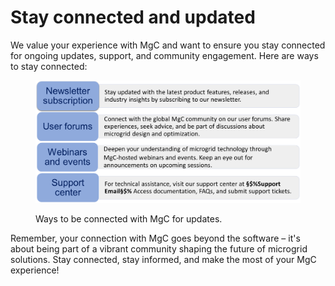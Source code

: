 # Stay connected and updated

We value your experience with MgC and want to ensure you stay connected for ongoing updates, support, and community engagement. Here are ways to stay connected:

<figure><img src="../.gitbook/assets/image.png" alt=""><figcaption><p>Ways to be connected with MgC for updates.</p></figcaption></figure>

Remember, your connection with MgC goes beyond the software – it's about being part of a vibrant community shaping the future of microgrid solutions. Stay connected, stay informed, and make the most of your MgC experience!
